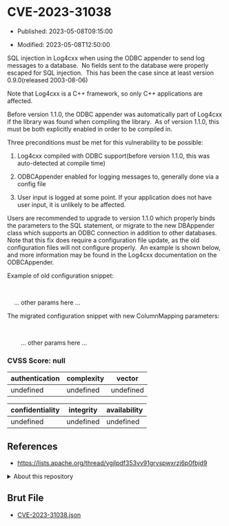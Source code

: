 # CVE-2023-31038

- Published: 2023-05-08T09:15:00

- Modified: 2023-05-08T12:50:00

SQL injection in Log4cxx when using the ODBC appender to send log messages to a database.  No fields sent to the database were properly escaped for SQL injection.  This has been the case since at least version 0.9.0(released 2003-08-06)




Note that Log4cxx is a C++ framework, so only C++ applications are affected.

Before version 1.1.0, the ODBC appender was automatically part of Log4cxx if the library was found when compiling the library.  As of version 1.1.0, this must be both explicitly enabled in order to be compiled in.




Three preconditions must be met for this vulnerability to be possible:

1. Log4cxx compiled with ODBC support(before version 1.1.0, this was auto-detected at compile time)

2. ODBCAppender enabled for logging messages to, generally done via a config file

3. User input is logged at some point. If your application does not have user input, it is unlikely to be affected.





Users are recommended to upgrade to version 1.1.0 which properly binds the parameters to the SQL statement, or migrate to the new DBAppender class which supports an ODBC connection in addition to other databases. 
Note that this fix does require a configuration file update, as the old configuration files will not configure properly.  An example is shown below, and more information may be found in the Log4cxx documentation on the ODBCAppender.





Example of old configuration snippet:

<appender name="SqlODBCAppender" class="ODBCAppender">

    <param name="sql" value="INSERT INTO logs (message) VALUES ('%m')" />

    ... other params here ...

</appender>




The migrated configuration snippet with new ColumnMapping parameters:


<appender name="SqlODBCAppender" class="ODBCAppender">




    <param name="sql" value="INSERT INTO logs (message) VALUES (?)" />

    <param name="ColumnMapping" value="message"/>
    ... other params here ...


</appender>







### CVSS Score: **null**

| authentication | complexity | vector |
| --- | --- | --- |
| undefined | undefined | undefined |

| confidentiality | integrity | availability |
| --- | --- | --- |
| undefined | undefined | undefined |

## References

* https://lists.apache.org/thread/vgjlpdf353vv91gryspwxrzj6p0fbjd9

<details>
<summary>About this repository</summary> 

  This repository is part of the project [Live Hack CVE](https://github.com/Live-Hack-CVE). Main website can be found [www.live-hack.org](https://www.live-hack.org) 
  
  Made by [Sn0wAlice](https://github.com/Sn0wAlice) for the people that care about security and need to have a feed of the latest CVEs. Hope you enjoy it, don't forget to star the repo and follow me on [Twitter](https://twitter.com/Sn0wAlice) and [Github](https://github.com/Sn0wAlice). And that is my [personnal website](https://www.alice-snow.me/)

  - [Home Page](https://github.com/Live-Hack-CVE)
  - [Framework](https://github.com/Live-Hack-CVE/cve-framework)
  - [CVE database](https://github.com/Live-Hack-CVE/full_database)
  - [Changelog](https://github.com/Live-Hack-CVE/Changelog)
</details>

## Brut File

* [CVE-2023-31038.json](https://raw.githubusercontent.com/Live-Hack-CVE/full_database/main/cves/2023/CVE-2023-31038.json)

